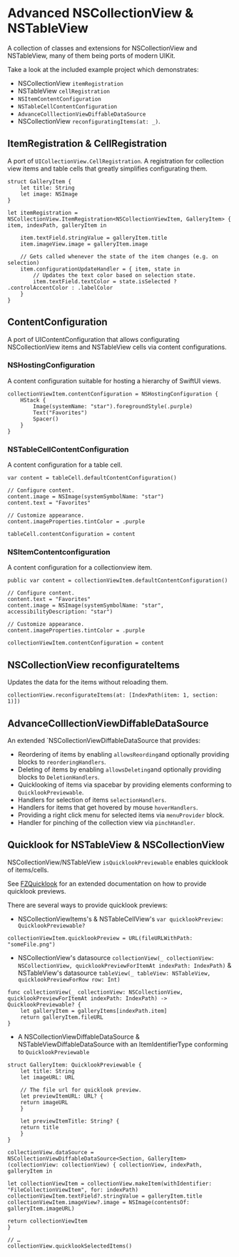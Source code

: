 # Advanced NSCollectionView & NSTableView

A collection of classes and extensions for NSCollectionView and NSTableView, many of them being ports of modern UIKit.

Take a look at the included example project which demonstrates:
- NSCollectionView `itemRegistration`
- NSTableView `cellRegistration`
- `NSItemContentConfiguration`
- `NSTableCellContentConfiguration`
- `AdvanceColllectionViewDiffableDataSource`
- NSCollectionView `reconfiguratingItems(at: _)`.

## ItemRegistration & CellRegistration
A port of `UICollectionView.CellRegistration`. A registration for collection view items and table cells that greatly simplifies  configurating them.
```
struct GalleryItem {
    let title: String
    let image: NSImage
}

let itemRegistration = NSCollectionView.ItemRegistration<NSCollectionViewItem, GalleryItem> { item, indexPath, galleryItem in

    item.textField.stringValue = galleryItem.title
    item.imageView.image = galleryItem.image
    
    // Gets called whenever the state of the item changes (e.g. on selection)
    item.configurationUpdateHandler = { item, state in
        // Updates the text color based on selection state.
        item.textField.textColor = state.isSelected ? .controlAccentColor : .labelColor
    }
}
```

## ContentConfiguration
A port of UIContentConfiguration that allows configurating NSCollectionView items and NSTableView cells via content configurations.

### NSHostingConfiguration
A content configuration suitable for hosting a hierarchy of SwiftUI views.
```
collectionViewItem.contentConfiguration = NSHostingConfiguration {
    HStack {
        Image(systemName: "star").foregroundStyle(.purple)
        Text("Favorites")
        Spacer()
    }
}
```
### NSTableCellContentConfiguration
A content configuration for a table cell.
 ```
 var content = tableCell.defaultContentConfiguration()

 // Configure content.
 content.image = NSImage(systemSymbolName: "star")
 content.text = "Favorites"

 // Customize appearance.
 content.imageProperties.tintColor = .purple

 tableCell.contentConfiguration = content
 ```
 
 ### NSItemContentconfiguration
A content configuration for a collectionview item.
 ```
 public var content = collectionViewItem.defaultContentConfiguration()

 // Configure content.
 content.text = "Favorites"
 content.image = NSImage(systemSymbolName: "star", accessibilityDescription: "star")

 // Customize appearance.
 content.imageProperties.tintColor = .purple

 collectionViewItem.contentConfiguration = content
 ```

## NSCollectionView reconfigurateItems
Updates the data for the items without reloading them.
```
collectionView.reconfigurateItems(at: [IndexPath(item: 1, section: 1)])
```

## AdvanceColllectionViewDiffableDataSource
An extended `NSCollectionViewDiffableDataSource that provides:

 - Reordering of items by enabling `allowsReording`and optionally providing blocks to `reorderingHandlers`.
 - Deleting of items by enabling `allowsDeleting`and optionally providing blocks to `DeletionHandlers`.
 - Quicklooking of items via spacebar by providing elements conforming to `QuicklookPreviewable`.
 - Handlers for selection of items `selectionHandlers`.
 - Handlers for items that get hovered by mouse `hoverHandlers`.
 - Providing a right click menu for selected items via `menuProvider` block.
 - Handler for pinching of the collection view via `pinchHandler`.

## Quicklook for NSTableView & NSCollectionView
NSCollectionView/NSTableView `isQuicklookPreviewable` enables quicklook of items/cells.

See [FZQuicklook](https://github.com/flocked/FZQuicklook) for an extended documentation on how to provide quicklook previews.

There are several ways to provide quicklook previews:
- NSCollectionViewItems's & NSTableCellView's `var quicklookPreview: QuicklookPreviewable?`
```
collectionViewItem.quicklookPreview = URL(fileURLWithPath: "someFile.png")
```
- NSCollectionView's datasource `collectionView(_ collectionView: NSCollectionView, quicklookPreviewForItemAt indexPath: IndexPath)` & NSTableView's datasource `tableView(_ tableView: NSTableView, quicklookPreviewForRow row: Int)`
```
func collectionView(_ collectionView: NSCollectionView, quicklookPreviewForItemAt indexPath: IndexPath) -> QuicklookPreviewable? {
    let galleryItem = galleryItems[indexPath.item]
    return galleryItem.fileURL
}
```
- A NSCollectionViewDiffableDataSource & NSTableViewDiffableDataSource with an ItemIdentifierType conforming to `QuicklookPreviewable`
```
struct GalleryItem: QuicklookPreviewable {
    let title: String
    let imageURL: URL
    
    // The file url for quicklook preview.
    let previewItemURL: URL? {
    return imageURL
    }
    
    let previewItemTitle: String? {
    return title
    }
}
     
collectionView.dataSource = NSCollectionViewDiffableDataSource<Section, GalleryItem>(collectionView: collectionView) { collectionView, indexPath, galleryItem in
     
let collectionViewItem = collectionView.makeItem(withIdentifier: "FileCollectionViewItem", for: indexPath)
collectionViewItem.textField?.stringValue = galleryItem.title
collectionViewItem.imageView?.image = NSImage(contentsOf: galleryItem.imageURL)

return collectionViewItem
}

// …
collectionView.quicklookSelectedItems()
```
